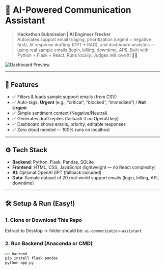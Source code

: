 # 🤖 AI-Powered Communication Assistant

> **Hackathon Submission | AI Engineer Fresher**  
> Automates support email triaging, prioritization (urgent + negative first), AI response drafting (GPT + RAG), and dashboard analytics — using real sample emails (login, billing, downtime, API). Built with Python + Flask + React. Runs locally. Judges will love it! 🚀📧

![Dashboard Preview](screenshots/dashboard-overview.png)

---

## 🚀 Features

- ✅ Filters & loads sample support emails (from CSV)
- ✅ Auto-tags: **Urgent** (e.g., “critical”, “blocked”, “immediate”) / **Not Urgent**
- ✅ Simple sentiment context (Negative/Neutral)
- ✅ Generates draft replies (fallback if no OpenAI key)
- ✅ Dashboard shows emails, priority, editable responses
- ✅ Zero cloud needed — 100% runs on localhost

---

## ⚙️ Tech Stack

- **Backend**: Python, Flask, Pandas, SQLite
- **Frontend**: HTML, CSS, JavaScript (lightweight — no React complexity)
- **AI**: Optional OpenAI GPT (fallback included)
- **Data**: Sample dataset of 20 real-world support emails (login, billing, API, downtime)

---

## 🛠️ Setup & Run (Easy!)

### 1. Clone or Download This Repo

Extract to Desktop → folder should be: `ai-communication-assistant`

### 2. Run Backend (Anaconda or CMD)

```bash
cd backend
pip install flask pandas
python app.py
